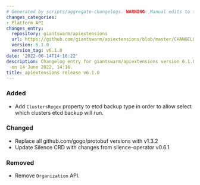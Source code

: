 ```yaml
---
# Generated by scripts/aggregate-changelogs. WARNING: Manual edits to this files will be overwritten.
changes_categories:
- Platform API
changes_entry:
  repository: giantswarm/apiextensions
  url: https://github.com/giantswarm/apiextensions/blob/master/CHANGELOG.md#610---2022-06-14
  version: 6.1.0
  version_tag: v6.1.0
date: '2022-06-14T14:16:22'
description: Changelog entry for giantswarm/apiextensions version 6.1.0, published
  on 14 June 2022, 14:16.
title: apiextensions release v6.1.0
---
```


### Added
- Add `ClustersRegex` property to etcd backup type in order to allow select which clusters etcd backup will run.
### Changed
- Replace all github.com/gogo/protobuf versions with v1.3.2
- Update Silence CRD with changes from silence-operator v0.6.1
### Removed
- Remove `Organization` API.

